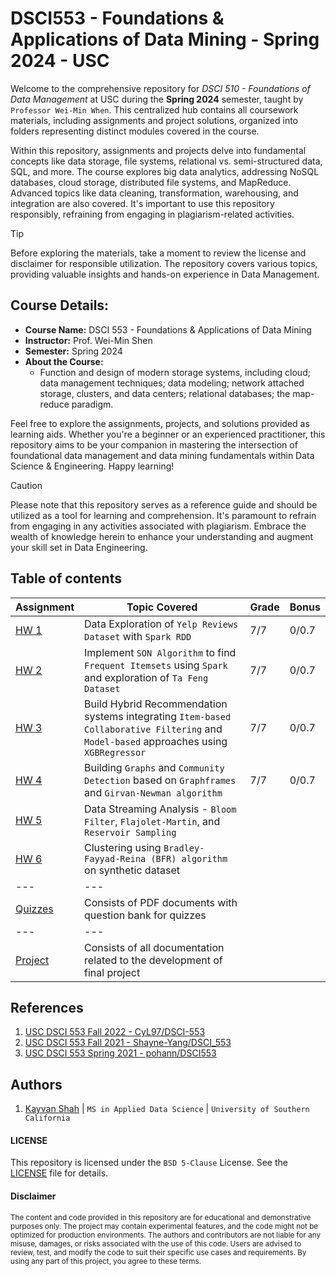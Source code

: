 # DSCI553 - Foundations & Applications of Data Mining - Spring 2024 - USC
Welcome to the comprehensive repository for _DSCI 510 - Foundations of Data Management_ at USC during the __Spring 2024__ semester, taught by `Professor Wei-Min When`. This centralized hub contains all coursework materials, including assignments and project solutions, organized into folders representing distinct modules covered in the course.

Within this repository, assignments and projects delve into fundamental concepts like data storage, file systems, relational vs. semi-structured data, SQL, and more. The course explores big data analytics, addressing NoSQL databases, cloud storage, distributed file systems, and MapReduce. Advanced topics like data cleaning, transformation, warehousing, and integration are also covered. It's important to use this repository responsibly, refraining from engaging in plagiarism-related activities.

> [!TIP]
> Before exploring the materials, take a moment to review the license and disclaimer for responsible utilization. The repository covers various topics, providing valuable insights and hands-on experience in Data Management.

## Course Details:
- **Course Name:** DSCI 553 - Foundations & Applications of Data Mining
- **Instructor:** Prof. Wei-Min Shen
- **Semester:** Spring 2024
- **About the Course:**
  - Function and design of modern storage systems, including cloud; data management
techniques; data modeling; network attached storage, clusters, and data centers;
relational databases; the map-reduce paradigm.

Feel free to explore the assignments, projects, and solutions provided as learning aids. Whether you're a beginner or an experienced practitioner, this repository aims to be your companion in mastering the intersection of foundational data management and data mining fundamentals within Data Science & Engineering. Happy learning!

> [!CAUTION]
> Please note that this repository serves as a reference guide and should be utilized as a tool for learning and comprehension. It's paramount to refrain from engaging in any activities associated with plagiarism. Embrace the wealth of knowledge herein to enhance your understanding and augment your skill set in Data Engineering.

## Table of contents
| Assignment | Topic Covered                 | Grade | Bonus |
|------------|-------------------------------|-------|-------|
| [HW 1](/assignment-1) | Data Exploration of `Yelp Reviews Dataset` with `Spark RDD` | 7/7 | 0/0.7 |
| [HW 2](/assignment-2) | Implement `SON Algorithm` to find `Frequent Itemsets` using `Spark` and exploration of `Ta Feng Dataset` | 7/7 | 0/0.7 |
| [HW 3](/assignment-3) | Build Hybrid Recommendation systems integrating `Item-based Collaborative Filtering` and `Model-based` approaches using `XGBRegressor` | 7/7 | 0/0.7 |
| [HW 4](/assignment-4) | Building `Graphs` and `Community Detection` based on `Graphframes` and `Girvan-Newman algorithm` | 7/7 | 0/0.7 |
| [HW 5](/assignment-5) | Data Streaming Analysis - `Bloom Filter`, `Flajolet-Martin`, and `Reservoir Sampling` |
| [HW 6](/assignment-6) | Clustering using `Bradley-Fayyad-Reina (BFR) algorithm` on synthetic dataset |
| --- | --- |
| [Quizzes](/quizzes) | Consists of PDF documents with question bank for quizzes |
| --- | --- |
| [Project](/competition) | Consists of all documentation related to the development of final project |

## References
1. [USC DSCI 553 Fall 2022 - CyL97/DSCI-553](https://github.com/CyL97/DSCI-553)
2. [USC DSCI 553 Fall 2021 - Shayne-Yang/DSCI_553](https://github.com/Shayne-Yang/DSCI_553)
3. [USC DSCI 553 Spring 2021 - pohann/DSCI553](https://github.com/pohann/DSCI553)

## Authors
1. [Kayvan Shah](https://github.com/KayvanShah1) | `MS in Applied Data Science` | `University of Southern California`

#### LICENSE
This repository is licensed under the `BSD 5-Clause` License. See the [LICENSE](LICENSE) file for details.

#### Disclaimer

<sub>
The content and code provided in this repository are for educational and demonstrative purposes only. The project may contain experimental features, and the code might not be optimized for production environments. The authors and contributors are not liable for any misuse, damages, or risks associated with the use of this code. Users are advised to review, test, and modify the code to suit their specific use cases and requirements. By using any part of this project, you agree to these terms.
</sub>
